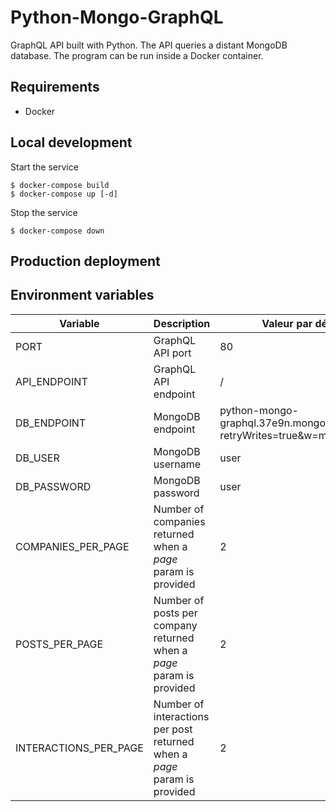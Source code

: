 # Python-Mongo-GraphQL

GraphQL API built with Python. The API queries a distant MongoDB database. The program can be run inside a Docker container.

## Requirements

- Docker

## Local development

Start the service

```
$ docker-compose build
$ docker-compose up [-d]
```

Stop the service

```
$ docker-compose down
```

## Production deployment

## Environment variables

| Variable              | Description                                                                | Valeur par défault                                                           |
| --------              | -----------------------------------                                        | ------------------                                                           |
| PORT                  | GraphQL API port                                                           | 80                                                                           |
| API_ENDPOINT          | GraphQL API endpoint                                                       | /                                                                            |
| DB_ENDPOINT           | MongoDB endpoint                                                           | python-mongo-graphql.37e9n.mongodb.net/social?retryWrites=true&w=majority    |
| DB_USER               | MongoDB username                                                           | user                                                                         |
| DB_PASSWORD           | MongoDB password                                                           | user                                                                         |
| COMPANIES_PER_PAGE    | Number of companies returned when a *page* param is provided               | 2                                                                            |
| POSTS_PER_PAGE        | Number of posts per company returned when a *page* param is provided       | 2                                                                            |
| INTERACTIONS_PER_PAGE | Number of interactions per post returned when a *page* param is provided   | 2                                                                            |